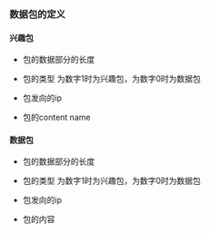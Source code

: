 ### 数据包的定义

#### 兴趣包
- 包的数据部分的长度
- 包的类型
为数字1时为兴趣包，为数字0时为数据包

- 包发向的ip
- 包的content name

#### 数据包
- 包的数据部分的长度
- 包的类型
为数字1时为兴趣包，为数字0时为数据包

- 包发向的ip
- 包的内容